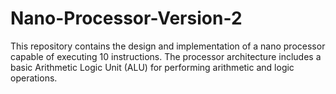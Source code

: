 # Nano-Processor-Version-2
This repository contains the design and implementation of a nano processor capable of executing 10 instructions. The processor architecture includes a basic Arithmetic Logic Unit (ALU) for performing arithmetic and logic operations.
